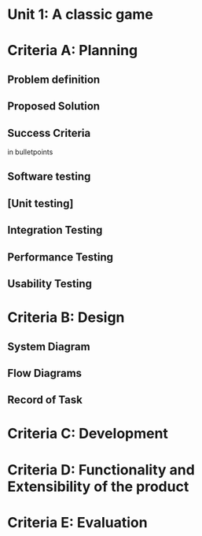 # Unit 1: A classic game 

# Criteria A: Planning

## Problem definition


## Proposed Solution


## Success Criteria
in bulletpoints

## Software testing

## [Unit testing]


## Integration Testing


## Performance Testing



## Usability Testing



# Criteria B: Design

## System Diagram


## Flow Diagrams


## Record of Task

# Criteria C: Development

# Criteria D: Functionality and Extensibility of the product

# Criteria E: Evaluation
